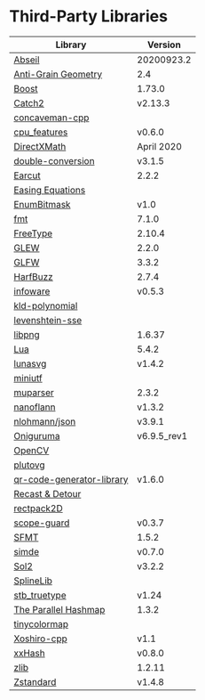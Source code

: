 
# Third-Party Libraries

Library | Version
--- | ---
[Abseil](https://github.com/abseil/abseil-cpp) | 20200923.2
[Anti-Grain Geometry](http://agg.sourceforge.net/antigrain.com/index.html) | 2.4
[Boost](https://www.boost.org/) | 1.73.0
[Catch2](https://github.com/catchorg/Catch2) | v2.13.3
[concaveman-cpp](https://github.com/sadaszewski/concaveman-cpp) | 
[cpu_features](https://github.com/google/cpu_features) | v0.6.0
[DirectXMath](https://github.com/microsoft/DirectXMath) | April 2020
[double-conversion](https://github.com/google/double-conversion) | v3.1.5
[Earcut](https://github.com/mapbox/earcut.hpp) | 2.2.2
[Easing Equations](http://robertpenner.com/easing/) | 
[EnumBitmask](https://github.com/Reputeless/EnumBitmask) | v1.0
[fmt](https://github.com/fmtlib/fmt) | 7.1.0
[FreeType](https://www.freetype.org/) | 2.10.4
[GLEW](https://github.com/nigels-com/glew) | 2.2.0
[GLFW](https://github.com/glfw/glfw) | 3.3.2
[HarfBuzz](https://github.com/harfbuzz/harfbuzz) | 2.7.4
[infoware](https://github.com/ThePhD/infoware) | v0.5.3
[kld-polynomial](https://github.com/Quazistax/kld-polynomial) | 
[levenshtein-sse](https://github.com/addaleax/levenshtein-sse) | 
[libpng](http://www.libpng.org/pub/png/libpng.html) | 1.6.37
[Lua](https://www.lua.org/) | 5.4.2
[lunasvg](https://github.com/sammycage/lunasvg) | v1.4.2
[miniutf](https://github.com/dropbox/miniutf) | 
[muparser](https://github.com/beltoforion/muparser) | 2.3.2
[nanoflann](https://github.com/jlblancoc/nanoflann) | v1.3.2
[nlohmann/json](https://github.com/nlohmann/json) | v3.9.1
[Oniguruma](https://github.com/kkos/oniguruma) | v6.9.5_rev1
[OpenCV](https://github.com/opencv/opencv) | 
[plutovg](https://github.com/sammycage/plutovg) | 
[qr-code-generator-library](https://github.com/nayuki/QR-Code-generator) | v1.6.0
[Recast & Detour](https://github.com/recastnavigation/recastnavigation) | 
[rectpack2D](https://github.com/TeamHypersomnia/rectpack2D) | 
[scope-guard](https://github.com/offa/scope-guard) | v0.3.7
[SFMT](https://github.com/MersenneTwister-Lab/SFMT) | 1.5.2
[simde](https://github.com/nemequ/simde) | v0.7.0
[Sol2](https://github.com/ThePhD/sol2) | v3.2.2
[SplineLib](https://github.com/andrewwillmott/splines-lib) | 
[stb_truetype](https://github.com/nothings/stb) | v1.24
[The Parallel Hashmap](https://github.com/greg7mdp/parallel-hashmap) | 1.3.2
[tinycolormap](https://github.com/yuki-koyama/tinycolormap) | 
[Xoshiro-cpp](https://github.com/Reputeless/Xoshiro-cpp) | v1.1
[xxHash](https://github.com/Cyan4973/xxHash) | v0.8.0
[zlib](https://www.zlib.net/) | 1.2.11
[Zstandard](https://github.com/facebook/zstd) | v1.4.8

